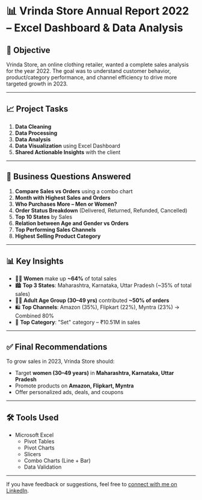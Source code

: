 # 📊 Vrinda Store Annual Report 2022 – Excel Dashboard & Data Analysis

## 🧩 Objective
Vrinda Store, an online clothing retailer, wanted a complete sales analysis for the year 2022. The goal was to understand customer behavior, product/category performance, and channel efficiency to drive more targeted growth in 2023.

---

## 📈 Project Tasks

1. **Data Cleaning**
2. **Data Processing**
3. **Data Analysis**
4. **Data Visualization** using Excel Dashboard
5. **Shared Actionable Insights** with the client

---

## 🧠 Business Questions Answered

1. **Compare Sales vs Orders** using a combo chart
2. **Month with Highest Sales and Orders**
3. **Who Purchases More – Men or Women?**
4. **Order Status Breakdown** (Delivered, Returned, Refunded, Cancelled)
5. **Top 10 States** by Sales
6. **Relation between Age and Gender vs Orders**
7. **Top Performing Sales Channels**
8. **Highest Selling Product Category**

---

## 📊 Key Insights

- 👩‍💼 **Women** make up **~64%** of total sales
- 🏙 **Top 3 States**: Maharashtra, Karnataka, Uttar Pradesh (~35% of total sales)
- 👩‍🦱 **Adult Age Group (30–49 yrs)** contributed **~50% of orders**
- 🛍 **Top Channels**: Amazon (35%), Flipkart (22%), Myntra (23%) → Combined 80%
- 🛒 **Top Category**: "Set" category – ₹10.51M in sales

---

## ✅ Final Recommendations

To grow sales in 2023, Vrinda Store should:

- Target **women (30–49 years)** in **Maharashtra, Karnataka, Uttar Pradesh**
- Promote products on **Amazon, Flipkart, Myntra**
- Offer personalized ads, deals, and coupons

---

## 🛠 Tools Used

- Microsoft Excel
  - Pivot Tables
  - Pivot Charts
  - Slicers
  - Combo Charts (Line + Bar)
  - Data Validation

---

If you have feedback or suggestions, feel free to [connect with me on LinkedIn](https://www.linkedin.com/in/yourprofile).

